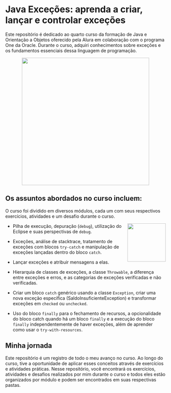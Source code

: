 #  Java Exceções: aprenda a criar, lançar e controlar exceções

Este repositório é dedicado ao quarto curso da formação de Java e Orientação a Objetos oferecido pela Alura em colaboração com o programa One da Oracle. Durante o curso, adquiri conhecimentos sobre exceções e os fundamentos essenciais dessa linguagem de programação.

<div align="center" ><img src="https://github.com/emanoelcampos/programa-one-oracle/assets/68448029/ab736b12-62a0-4f05-90e0-380d5e756c41" width="400"></div>

## Os assuntos abordados no curso incluem:

O curso foi dividido em diversos módulos, cada um com seus respectivos exercícios, atividades e um desafio durante o curso.

<img align="right" src="https://github.com/emanoelcampos/programa-one-oracle/assets/68448029/7bf8aed1-0c01-44a8-97e1-fd084f77682a" width="120">

- Pilha de execução, depuração (`debug`), utilização do Eclipse e suas perspectivas de `debug`.

- Exceções, análise de stacktrace, tratamento de exceções com blocos `try-catch` e manipulação de exceções lançadas dentro do bloco `catch`.

- Lançar exceções e atribuir mensagens a elas.

- Hierarquia de classes de exceções, a classe `Throwable`, a diferença entre exceções e erros, e as categorias de exceções verificadas e não verificadas.

- Criar um bloco `catch` genérico usando a classe `Exception`, criar uma nova exceção específica (SaldoInsuficienteException) e transformar exceções em `checked` ou `unchecked`.

- Uso do bloco `finally` para o fechamento de recursos, a opcionalidade do bloco catch quando há um bloco `finally` e a execução do bloco `finally` independentemente de haver exceções, além de aprender como usar o `try-with-resources`.


## Minha jornada

Este repositório é um registro de todo o meu avanço no curso. Ao longo do curso, tive a oportunidade de aplicar esses conceitos através de exercícios e atividades práticas. Nesse repositório, você encontrará os exercícios, atividades e desafios realizados por mim durante o curso e todos eles estão organizados por módulo e podem ser encontrados em suas respectivas pastas.